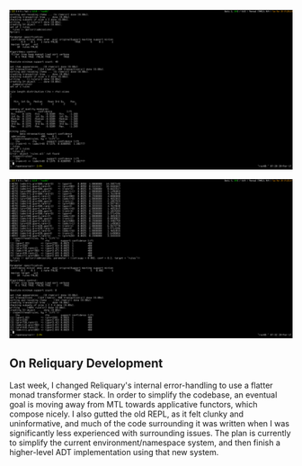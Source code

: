 ![R 1](images/r1.png)

![R 2](images/r2.png)

On Reliquary Development
------------------------
Last week, I changed Reliquary's internal error-handling to use a flatter monad transformer stack.
In order to simplify the codebase, an eventual goal is moving away from MTL towards applicative functors, which compose nicely.
I also gutted the old REPL, as it felt clunky and uninformative, and much of the code surrounding it was written when I was significantly less experienced with surrounding issues.
The plan is currently to simplify the current environment/namespace system, and then finish a higher-level ADT implementation using that new system.

